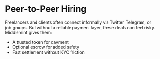 # Peer-to-Peer Hiring

Freelancers and clients often connect informally via Twitter, Telegram, or job groups. But without a reliable payment layer, these deals can feel risky. Middlemint gives them:

* A trusted token for payment
* Optional escrow for added safety
* Fast settlement without KYC friction
